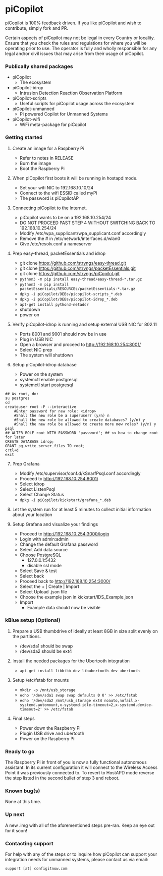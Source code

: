 # piCopilot
piCopilot is 100% feedback driven.  If you like piCopilot and wish to contribute, simply fork and PR.

Certain aspects of piCopilot may not be legal in every Country or locality.  Ensure that you check the rules and regulations for where you will be operating prior to use.  The operator is fully and wholly responsible for any legal and/or civil issues that may arise from their usage of piCopilot.

### Publically shared packages
* piCopilot
  * The ecosystem
* piCopilot-idrop
  * Intrusion Detection Reaction Observation Platform
* piCopilot-scripts
  * Useful scripts for piCopilot usage across the ecosystem
* piCopilot-unmanned
  * Pi powered Copilot for Unmanned Systems
* piCopilot-wifi
  * WiFi meta-package for piCopilot

### Getting started
1. Create an image for a Raspberry Pi
    - Refer to notes in RELEASE
    - Burn the image
    - Boot the Raspberry Pi

2. When piCopilot first boots it will be running in hostapd mode.
    - Set your wifi NIC to 192.168.10.10/24
    - Connect to the wifi ESSID called myPi
    - The password is piCopilotAP

3. Connecting piCopilot to the Internet.
    - piCopilot wants to be on a 192.168.10.254/24
    - DO NOT PROCEED PAST STEP 4 WITHOUT SWITCHING BACK TO 192.168.10.254/24
    - Modify /etc/wpa_supplicant/wpa_supplicant.conf accordingly
    - Remove the # in /etc/network/interfaces.d/wlan0
    - Give /etc/resolv.conf a nameserver

4. Prep easy-thread, packetEssentials and idrop
    - git clone https://github.com/stryngs/easy-thread.git
    - git clone https://github.com/stryngs/packetEssentials.git
    - git clone https://github.com/stryngs/piCopilot.git
    - ```python3 -m pip install easy-thread/easy-thread-*.tar.gz```
    - ```python3 -m pip install packetEssentials/RESOURCEs/packetEssentials-*.tar.gz```
    - ```dpkg -i piCopilot/DEBs/picopilot-scripts_*.deb```
    - ```dpkg -i piCopilot/DEBs/picopilot-idrop_*.deb```
    - ```apt-get install python3-netaddr```
    - shutdown
    - power on

5. Verify piCopilot-idrop is running and setup external USB NIC for 802.11
    - Ports 8001 and 9001 should now be in use
    - Plug in USB NIC
    - Open a browser and proceed to http://192.168.10.254:8001/
    - Select NIC prep
    - The system will shutdown

6. Setup piCopilot-idrop database
    - Power on the system
    - systemctl enable postgresql
    - systemctl start postgresql

```
## As root, do:
su postgres
cd
createuser root -P --interactive
    #Enter password for new role: <idrop>
    #Shall the new role be a superuser? (y/n) n
    #Shall the new role be allowed to create databases? (y/n) y
    #Shall the new role be allowed to create more new roles? (y/n) y
psql
## ALTER ROLE root WITH PASSWORD 'password'; ## << how to change root for later
CREATE DATABASE idrop;
GRANT pg_write_server_files TO root;
crtl+d
exit
```

7. Prep Grafana
    - Modify /etc/supervisor/conf.d/kSnarfPsql.conf accordingly
    - Proceed to http://192.168.10.254:8001/
    - Select idrop
    - Select ListenPsql
    - Select Change Status
    - ```dpkg -i piCopilot/kickstart/grafana_*.deb```

8. Let the system run for at least 5 minutes to collect initial information about your location

9. Setup Grafana and visualize your findings
    - Proceed to http://192.168.10.254:3000/login
    - Login with admin:admin
    - Change the default Grafana password
    - Select Add data source
    - Choose PostgreSQL
        - 127.0.0.1:5432
        - disable ssl mode
    - Select Save & test
    - Select back
    - Proceed back to http://192.168.10.254:3000/
    - Select the + | Create | Import
    - Select Upload .json file
    - Choose the example json in kickstart/IDS_Example.json
    - Import
        - Example data should now be visible

### kBlue setup (Optional)
1. Prepare a USB thumbdrive of ideally at least 8GB in size split evenly on the partitions.
    - /dev/sda1 should be swap
    - /dev/sda2 should be ext4

2. Install the needed packages for the Ubertooth integration
    - ```apt-get install libbtbb-dev libubertooth-dev ubertooth```

3. Setup /etc/fstab for mounts
    - ```mkdir -p /mnt/usb_storage```
    - ```echo '/dev/sda1 swap swap defaults 0 0' >> /etc/fstab```
    - ```echo '/dev/sda2 /mnt/usb_storage ext4 noauto,nofail,x-systemd.automount,x-systemd.idle-timeout=2,x-systemd.device-timeout=2' >> /etc/fstab```

4. Final steps
    - Power down the Raspberry Pi
    - Plugin USB drive and ubertooth
    - Power on the Raspberry Pi


### Ready to go
The Raspberry Pi in front of you is now a fully functional autonomous assistant.  In its current configuration it will connect to the Wireless Access Point it was previously connected to.  To revert to HostAPD mode reverse the step listed in the second bullet of step 3 and reboot.

### Known bug(s)
None at this time.

### Up next
A new .img with all of the aforementioned steps pre-ran.  Keep an eye out for it soon!

### Contacting support
For help with any of the steps or to inquire how piCopilot can support your integration needs for unmanned systems, please contact us via email:
```
support [at] configitnow.com
```
